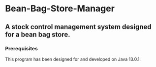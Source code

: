 # Bean-Bag-Store-Manager

## A stock control management system designed for a bean bag store.

### Prerequisites
This program has been designed for and developed on Java 13.0.1.